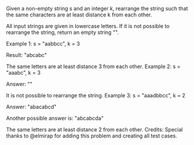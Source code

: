 Given a non-empty string s and an integer k, rearrange the string such that the same characters are at least distance k from each other.

All input strings are given in lowercase letters. If it is not possible to rearrange the string, return an empty string "".

Example 1:
s = "aabbcc", k = 3

Result: "abcabc"

The same letters are at least distance 3 from each other.
Example 2:
s = "aaabc", k = 3 

Answer: ""

It is not possible to rearrange the string.
Example 3:
s = "aaadbbcc", k = 2

Answer: "abacabcd"

Another possible answer is: "abcabcda"

The same letters are at least distance 2 from each other.
Credits:
Special thanks to @elmirap for adding this problem and creating all test cases.

